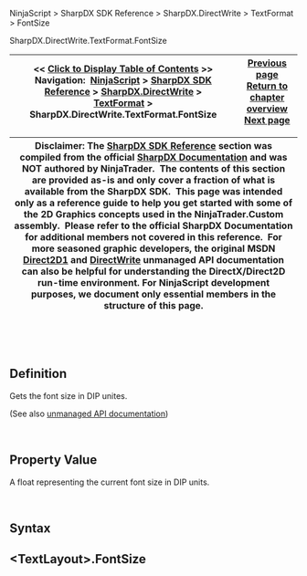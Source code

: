 ﻿


NinjaScript \> SharpDX SDK Reference \> SharpDX.DirectWrite \> TextFormat \> FontSize






















SharpDX.DirectWrite.TextFormat.FontSize







| \<\< [Click to Display Table of Contents](sharpdx_directwrite_textformat_fontsize.md) \>\> **Navigation:**     [NinjaScript](ninjascript.md) \> [SharpDX SDK Reference](sharpdx_sdk_reference.md) \> [SharpDX.DirectWrite](sharpdx_directwrite.md) \> [TextFormat](sharpdx_directwrite_textformat.md) \> SharpDX.DirectWrite.TextFormat.FontSize | [Previous page](sharpdx_directwrite_textformat_fontfamilyname.md) [Return to chapter overview](sharpdx_directwrite_textformat.md) [Next page](sharpdx_directwrite_textformat_fontstretch.md) |
| --- | --- |













| Disclaimer: The [SharpDX SDK Reference](sharpdx_sdk_reference.md) section was compiled from the official [SharpDX Documentation](http://sharpdx.org/) and was NOT authored by NinjaTrader.  The contents of this section are provided as\-is and only cover a fraction of what is available from the SharpDX SDK.  This page was intended only as a reference guide to help you get started with some of the 2D Graphics concepts used in the NinjaTrader.Custom assembly.  Please refer to the official SharpDX Documentation for additional members not covered in this reference.  For more seasoned graphic developers, the original MSDN [Direct2D1](https://msdn.microsoft.com/en-us/library/windows/desktop/dd370990.aspx) and [DirectWrite](https://msdn.microsoft.com/en-us/library/windows/desktop/dd368038.aspx) unmanaged API documentation can also be helpful for understanding the DirectX/Direct2D run\-time environment. For NinjaScript development purposes, we document only essential members in the structure of this page. |
| --- |



 


 


## Definition


Gets the font size in DIP unites. 


(See also [unmanaged API documentation](https://msdn.microsoft.com/en-us/library/dd316643.aspx))


 


## Property Value


A float representing the current font size in DIP units.


 


## Syntax


## \<TextLayout\>.FontSize








